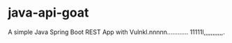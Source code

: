 # java-api-goat

A simple Java Spring Boot REST App with Vulnkl.nnnnn............
11111l,,,,,,,,,,,.

